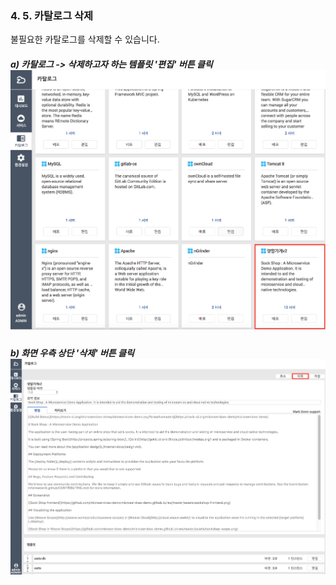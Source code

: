 ### 4. 5. 카탈로그 삭제

불필요한 카탈로그를 삭제할 수 있습니다.

##### a\) 카탈로그 -&gt; 삭제하고자 하는 템플릿 '편집' 버튼 클릭![](/assets/카탈로그배포.png)

##### 

##### b\) 화면 우측 상단 '삭제' 버튼 클릭![](/assets/카탈로그삭제.png)



